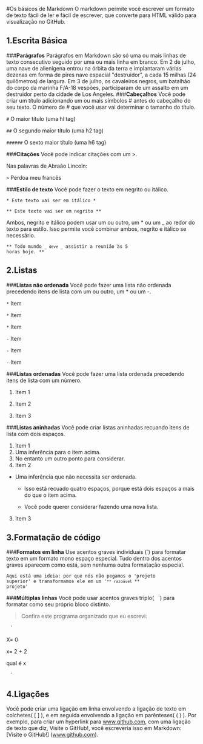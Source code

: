 #Os básicos de Markdown
O markdown permite você escrever um formato de texto fácil de ler e fácil de escrever, que converte para HTML válido para visualização no GitHub.

## 1.Escrita Básica

###**Parágrafos**
Parágrafos em Markdown são só uma ou mais linhas de texto consecutivo seguido por uma ou mais linha em branco.
Em 2 de julho, uma nave de alienígena entrou na órbita da terra e implantaram várias dezenas em forma de pires nave espacial "destruidor", a cada 15 milhas (24 quilômetros) de largura.
Em 3 de julho, os cavaleiros negros, um batalhão do corpo da marinha F/A-18 vespões, participaram de um assalto em um destruidor perto da cidade de Los Angeles.
###**Cabeçalhos**
Você pode criar um título adicionando um ou mais símbolos # antes do cabeçalho do seu texto. O número de # que você usar vai determinar o tamanho do título.

<code>#</code> O maior título (uma hl tag)

<code>##</code> O segundo maior título (uma h2 tag)

<code>######</code> O sexto maior título (uma h6 tag)

###**Citações**
Você pode indicar citações com um >.

Nas palavras de Abraão Lincoln:

<code>></code> Perdoa meu francês

###**Estilo de texto**
Você pode fazer o texto em negrito ou itálico.

<code>* Este texto vai ser em itálico *</code>

<code>** Este texto vai ser em negrito **</code>

Ambos, negrito e itálico podem usar um ou outro, um * ou um _ ao redor do texto para estilo. Isso permite você combinar ambos, negrito e itálico se necessário.

<code>** Todo mundo <code>_ deve _</code> assistir a reunião às 5 horas hoje. **</code>

## 2.Listas

###**Listas não ordenada**
Você pode fazer uma lista não ordenada precedendo itens de lista com um ou outro, um * ou um -.

<code>*</code> Item

<code>*</code> Item

<code>*</code> Item

<code>-</code> Item

<code>-</code> Item

<code>-</code> Item

###**Listas ordenadas**
Você pode fazer uma lista ordenada precedendo itens de lista com um número.

1. Item 1

2. Item 2
 
3. Item 3

###**Listas aninhadas**
Você pode criar listas aninhadas recuando itens de lista com dois espaços.

1. Item 1
  1. Uma inferência para o item acima.
  2. No entanto um outro ponto para considerar.
2. Item 2

  * Uma inferência que não necessita ser ordenada.
 
     * Isso está recuado quatro espaços, porque está dois espaços a mais do que o item acima.
    
     * Você pode querer considerar fazendo uma nova lista.
    
3. Item 3

## 3.Formatação de código

###**Formatos em linha**
Use acentos graves individuais (`) para formatar texto em um formato mono espaço especial. Tudo dentro dos acentos graves aparecem como está, sem nenhuma outra formatação especial.

<code>Aqui está uma ideia: por que nós não pegamos o 'projeto superior' e transformamos ele em um '<code>** razoável </code>** projeto'</code>

###**Múltiplas linhas**
Você pode usar acentos graves triplo(` ` `) para formatar como seu próprio bloco distinto.
>Confira este programa organizado que eu escrevi:

` ` `

X= 0

x= 2 + 2

qual é x

` ` `

## 4.Ligações

Você pode criar uma ligação em linha envolvendo a ligação de texto em colchetes( [ ] ), e em seguida envolvendo a ligação em parênteses( ( ) ).
Por exemplo, para criar um hyperlink para www.github.com, com uma ligação de texto que diz, Visite o GitHub!, você escreveria isso em Markdown: [Visite o GitHub!] (www.github.com).

